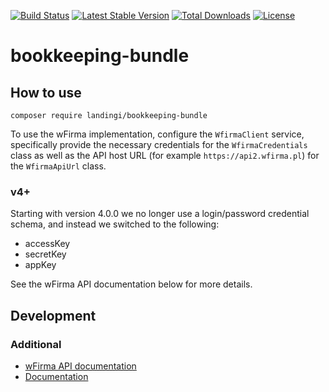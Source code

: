 [![Build Status](https://github.com/landingi/bookkeeping-bundle/actions/workflows/ci.yaml/badge.svg)](https://github.com/landingi/bookkeeping-bundle/actions/workflows/ci.yaml)
[![Latest Stable Version](https://poser.pugx.org/landingi/bookkeeping-bundle/v)](https://packagist.org/packages/landingi/bookkeeping-bundle)
[![Total Downloads](https://poser.pugx.org/landingi/bookkeeping-bundle/downloads)](https://packagist.org/packages/landingi/bookkeeping-bundle)
[![License](https://poser.pugx.org/landingi/bookkeeping-bundle/license)](https://packagist.org/packages/landingi/bookkeeping-bundle)
# bookkeeping-bundle

## How to use

```
composer require landingi/bookkeeping-bundle
```

To use the wFirma implementation, configure the `WfirmaClient` service, specifically provide the necessary credentials
for the `WfirmaCredentials` class as well as the API host URL (for example `https://api2.wfirma.pl`) for the `WfirmaApiUrl` class.

### v4+
Starting with version 4.0.0 we no longer use a login/password credential schema, and instead we switched to the following:

- accessKey
- secretKey
- appKey

See the wFirma API documentation below for more details.

## Development

### Additional

* [wFirma API documentation](https://doc.wfirma.pl)
* [Documentation](docs/README.md)
